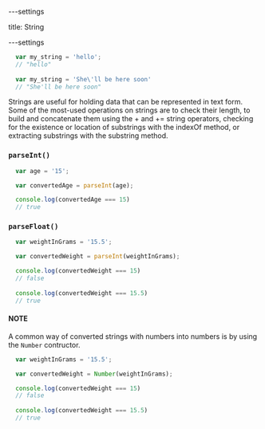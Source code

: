 ---settings

title: String

---settings

```js
  var my_string = 'hello';
  // "hello"
  
  var my_string = 'She\'ll be here soon'
  // "She'll be here soon"
```

Strings are useful for holding data that can be represented in text form. Some of the most-used operations on strings are to check their length, to build and concatenate them using the + and += string operators, checking for the existence or location of substrings with the indexOf method, or extracting substrings with the substring method.

### `parseInt()`

```js
  var age = '15';

  var convertedAge = parseInt(age);

  console.log(convertedAge === 15)
  // true
```

### `parseFloat()`

```js
  var weightInGrams = '15.5';

  var convertedWeight = parseInt(weightInGrams);

  console.log(convertedWeight === 15)
  // false
  
  console.log(convertedWeight === 15.5)
  // true
```

#### NOTE

A common way of converted strings with numbers into numbers is by using the 
`Number` contructor.

```js
  var weightInGrams = '15.5';

  var convertedWeight = Number(weightInGrams);

  console.log(convertedWeight === 15)
  // false
  
  console.log(convertedWeight === 15.5)
  // true
```